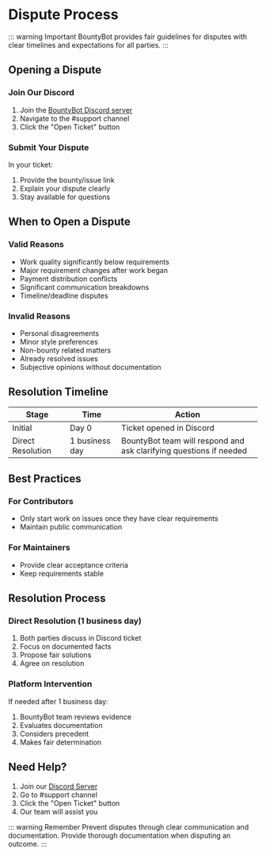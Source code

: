 # Dispute Process

::: warning Important
BountyBot provides fair guidelines for disputes with clear timelines and expectations for all parties.
:::

## Opening a Dispute

### Join Our Discord

1. Join the [BountyBot Discord server](https://discord.gg/pyundXvsQn)
2. Navigate to the #support channel
3. Click the "Open Ticket" button

### Submit Your Dispute

In your ticket:

1. Provide the bounty/issue link
2. Explain your dispute clearly
3. Stay available for questions

## When to Open a Dispute

### Valid Reasons

- Work quality significantly below requirements
- Major requirement changes after work began
- Payment distribution conflicts
- Significant communication breakdowns
- Timeline/deadline disputes

### Invalid Reasons

- Personal disagreements
- Minor style preferences
- Non-bounty related matters
- Already resolved issues
- Subjective opinions without documentation

## Resolution Timeline

| Stage | Time | Action |
|-------|------|--------|
| Initial | Day 0 | Ticket opened in Discord |
| Direct Resolution | 1 business day | BountyBot team will respond and ask clarifying questions if needed |

## Best Practices

### For Contributors

- Only start work on issues once they have clear requirements
- Maintain public communication

### For Maintainers

- Provide clear acceptance criteria
- Keep requirements stable

## Resolution Process

### Direct Resolution (1 business day)

1. Both parties discuss in Discord ticket
2. Focus on documented facts
3. Propose fair solutions
4. Agree on resolution

### Platform Intervention

If needed after 1 business day:

1. BountyBot team reviews evidence
2. Evaluates documentation
3. Considers precedent
4. Makes fair determination

## Need Help?

1. Join our [Discord Server](https://discord.gg/pyundXvsQn)
2. Go to #support channel
3. Click the "Open Ticket" button
4. Our team will assist you

::: warning Remember
Prevent disputes through clear communication and documentation. Provide thorough documentation when disputing an outcome.
:::
